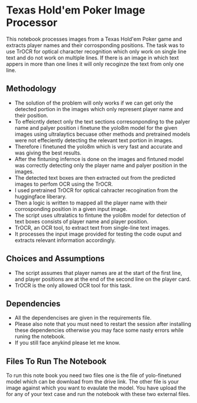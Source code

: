 # Texas Hold'em Poker Image Processor

This notebook processes images from a Texas Hold'em Poker game and extracts player names and their corrosponding positions. The task was to use TrOCR for optical character recognition which only work on single line text and do not work on multiple lines. If there is an image in which text appers in more than one lines it will only recoginze the text from only one line. 

## Methodology

- The solution of the problem will only works if we can get only the detected portion in the images which only represent player name and their position.
- To effeicntly detect only the text sections corresonponding to the palyer name and palyer position i finetune the yolo8m model for the given images using ultralaytics becuase other methods and pretrained models 
   were not effeciently detecting the relevant text portion in images.
- Therefore i finetuned the yolo8m which is very fast and accurate and was giving the best results.
- After the fintuning infernce is done on the images and fintuned model was correctly detecting only the player name and palyer position in the images.
- The detected text boxes are then extracted out from the predicted images to perfom OCR using the TrOCR. 
- I used pretrained TrOCR for optical cahracter recogination from the huggingface liberary.
- Then a logic is written to mapped all the player name with their corrosponding position in a given input image.
- The script uses ultralatics to fintune the yolo8m model for detection of text boxes consists of player name and player position.
- TrOCR, an OCR tool, to extract text from single-line text images. 
- It processes the input image provided for testing the code ouput and extracts relevant information accordingly.

## Choices and Assumptions

- The script assumes that player names are at the start of the first line, and player positions are at the end of the second line on the player card.
- TrOCR is the only allowed OCR tool for this task.

## Dependencies

- All the dependencises are given in the requirements file.
- Please also note that you must need to restart the session after installing these dependencies otherwise you may face some nasty errors while runing the notebook.
- If you still face anykind please let me know.

## Files To Run The Notebook
To run this note book you need two files one is the file of yolo-finetuned model which can be download from the drive link. The other file is your image against which you want to evaulate the model. You have upload the for any of your text case and run the notebook with these two external files.

